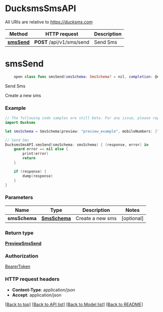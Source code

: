 # DucksmsSmsAPI

All URIs are relative to *https://ducksms.com*

Method | HTTP request | Description
------------- | ------------- | -------------
[**smsSend**](DucksmsSmsAPI.md#smssend) | **POST** /api/v1/sms/send | Send Sms


# **smsSend**
```swift
    open class func smsSend(smsSchema: SmsSchema? = nil, completion: @escaping (_ data: PreviewSmsSend?, _ error: Error?) -> Void)
```

Send Sms

Create a new sms

### Example 
```swift
// The following code samples are still beta. For any issue, please report via http://github.com/OpenAPITools/openapi-generator/issues/new
import Ducksms

let smsSchema = SmsSchema(preview: "preview_example", mobileNumbers: ["mobileNumbers_example"], message: "message_example", senderId: "senderId_example", scheduledAt: "scheduledAt_example", callbackUrl: "callbackUrl_example") // SmsSchema | Create a new sms (optional)

// Send Sms
DucksmsSmsAPI.smsSend(smsSchema: smsSchema) { (response, error) in
    guard error == nil else {
        print(error)
        return
    }

    if (response) {
        dump(response)
    }
}
```

### Parameters

Name | Type | Description  | Notes
------------- | ------------- | ------------- | -------------
 **smsSchema** | [**SmsSchema**](SmsSchema.md) | Create a new sms | [optional] 

### Return type

[**PreviewSmsSend**](PreviewSmsSend.md)

### Authorization

[BearerToken](../README.md#BearerToken)

### HTTP request headers

 - **Content-Type**: application/json
 - **Accept**: application/json

[[Back to top]](#) [[Back to API list]](../README.md#documentation-for-api-endpoints) [[Back to Model list]](../README.md#documentation-for-models) [[Back to README]](../README.md)

